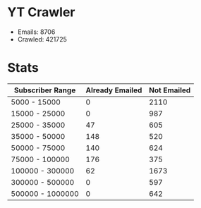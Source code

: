 # YT Crawler
- Emails: 8706
- Crawled: 421725

# Stats
| Subscriber Range  | Already Emailed | Not Emailed |
|-------|-------|-------|
| 5000 - 15000 | 0 | 2110 |
| 15000 - 25000 | 0 | 987 |
| 25000 - 35000 | 47 | 605 |
| 35000 - 50000 | 148 | 520 |
| 50000 - 75000 | 140 | 624 |
| 75000 - 100000 | 176 | 375 |
| 100000 - 300000 | 62 | 1673 |
| 300000 - 500000 | 0 | 597 |
| 500000 - 1000000 | 0 | 642 |
